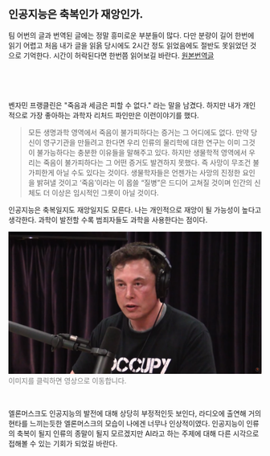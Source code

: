 
## 인공지능은 축복인가 재앙인가.

팀 어번의 글과 번역된 글에는 정말 흥미로운 부분들이 많다. 다만 분량이 길어
한번에 읽기 어렵고 처음 내가 글을 읽읅 당시에도 2시간 정도 읽었음에도 절반도 못읽었던 것으로 기억한다.
시간이 허락된다면 한번쯤 읽어보길 바란다. [원본번역글](https://coolspeed.wordpress.com/2016/01/03/the_ai_revolution_1_korean/)
  
<br>
<br>
<br>

벤자민 프랭클린은 "죽음과 세금은 피할 수 없다." 라는 말을 남겼다.
하지만 내가 개인적으로 가장 좋아하는 과학자 리처드 파인만은 이런이야기를 했다.
>모든 생명과학 영역에서 죽음이 불가피하다는 증거는 그 어디에도 없다. 만약 당신이 영구기관을 만들려고 한다면 우리 인류의 물리학에 대한 연구는 이미 그것이 불가능하다는 충분한 이유들을 말해주고 있다. 하지만 생물학적 영역에서 우리는 죽음이 불가피하다는 그 어떤 증거도 발견하지 못했다. 즉 사망이 무조건 불가피한게 아닐 수도 있다는 것이다. 생물학자들은 언젠가는 사망의 진정한 요인을 밝혀낼 것이고 ‘죽음’이라는 이 몹쓸 “질병”은 드디어 고쳐질 것이며 인간의 신체도 더 이상은 임시적인 그릇이 아닐 것이다.
 
인공지능은 축복일지도 재앙일지도 모른다. 나는 개인적으로 재앙이 될 가능성이 높다고 생각한다.
과학이 발전할 수록 범죄자들도 과학을 사용한다는 점이다.  

[![엘론머스크 인터뷰](../images/ScreenShot.png)](https://youtu.be/ycPr5-27vSI)
<span style="color: gray">이미지를 클릭하면 영상으로 이동합니다.</span>

<br>

엘론머스크도 인공지능의 발전에 대해 상당히 부정적인듯 보인다, 라디오에 출연해 거의 현타를 느끼는듯한 엘론머스크의 모습이
나에겐 너무나 인상적이였다. 인공지능이 인류의 축복이 될지 인류의 종말이 될지 모르겠지만 AI라고 하는 주제에 대해 다른 시각으로 접해볼 수 있는 기회가 되었길 바란다. 
